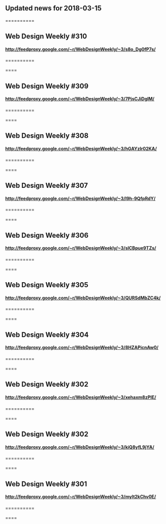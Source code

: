 ## Updated news for 2018-03-15 

==========
## Web Design Weekly #310
#### http://feedproxy.google.com/~r/WebDesignWeekly/~3/s8o_Dg0fP7s/

==========

====
## Web Design Weekly #309
#### http://feedproxy.google.com/~r/WebDesignWeekly/~3/7PjsCJiDglM/

==========

====
## Web Design Weekly #308
#### http://feedproxy.google.com/~r/WebDesignWeekly/~3/hGAYzlr02KA/

==========

====
## Web Design Weekly #307
#### http://feedproxy.google.com/~r/WebDesignWeekly/~3/l9h-9QfpRdY/

==========

====
## Web Design Weekly #306
#### http://feedproxy.google.com/~r/WebDesignWeekly/~3/slCBpue9TZs/

==========

====
## Web Design Weekly #305
#### http://feedproxy.google.com/~r/WebDesignWeekly/~3/QURSdMbZC4k/

==========

====
## Web Design Weekly #304
#### http://feedproxy.google.com/~r/WebDesignWeekly/~3/8HZAPicnAw0/

==========

====
## Web Design Weekly #302
#### http://feedproxy.google.com/~r/WebDesignWeekly/~3/xehaxm8zPIE/

==========

====
## Web Design Weekly #302
#### http://feedproxy.google.com/~r/WebDesignWeekly/~3/kiQ8yfL9jYA/

==========

====
## Web Design Weekly #301
#### http://feedproxy.google.com/~r/WebDesignWeekly/~3/mylt2kChv0E/

==========

====
